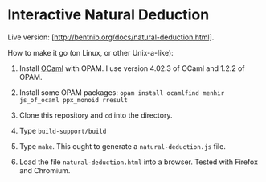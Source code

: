 # Interactive Natural Deduction

Live version: [http://bentnib.org/docs/natural-deduction.html].

How to make it go (on Linux, or other Unix-a-like):

  1. Install [OCaml](http://ocaml.org) with OPAM. I use version 4.02.3
     of OCaml and 1.2.2 of OPAM.

  2. Install some OPAM packages: `opam install ocamlfind menhir
     js_of_ocaml ppx_monoid rresult`

  3. Clone this repository and `cd` into the directory.

  4. Type `build-support/build`

  5. Type `make`. This ought to generate a `natural-deduction.js` file.

  6. Load the file `natural-deduction.html` into a browser. Tested
     with Firefox and Chromium.

